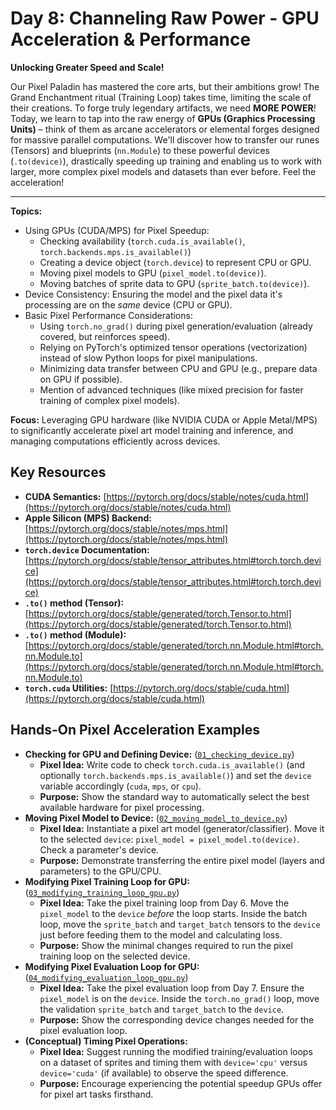 # Day 8: Channeling Raw Power - GPU Acceleration & Performance

**Unlocking Greater Speed and Scale!**

Our Pixel Paladin has mastered the core arts, but their ambitions grow! The Grand Enchantment ritual (Training Loop) takes time, limiting the scale of their creations. To forge truly legendary artifacts, we need **MORE POWER**! Today, we learn to tap into the raw energy of **GPUs (Graphics Processing Units)** – think of them as arcane accelerators or elemental forges designed for massive parallel computations. We'll discover how to transfer our runes (Tensors) and blueprints (`nn.Module`) to these powerful devices (`.to(device)`), drastically speeding up training and enabling us to work with larger, more complex pixel models and datasets than ever before. Feel the acceleration!

---

**Topics:**

- Using GPUs (CUDA/MPS) for Pixel Speedup:
  - Checking availability (`torch.cuda.is_available()`, `torch.backends.mps.is_available()`)
  - Creating a device object (`torch.device`) to represent CPU or GPU.
  - Moving pixel models to GPU (`pixel_model.to(device)`).
  - Moving batches of sprite data to GPU (`sprite_batch.to(device)`).
- Device Consistency: Ensuring the model and the pixel data it's processing are on the _same_ device (CPU or GPU).
- Basic Pixel Performance Considerations:
  - Using `torch.no_grad()` during pixel generation/evaluation (already covered, but reinforces speed).
  - Relying on PyTorch's optimized tensor operations (vectorization) instead of slow Python loops for pixel manipulations.
  - Minimizing data transfer between CPU and GPU (e.g., prepare data on GPU if possible).
  - Mention of advanced techniques (like mixed precision for faster training of complex pixel models).

**Focus:** Leveraging GPU hardware (like NVIDIA CUDA or Apple Metal/MPS) to significantly accelerate pixel art model training and inference, and managing computations efficiently across devices.

## Key Resources

- **CUDA Semantics:** [https://pytorch.org/docs/stable/notes/cuda.html](https://pytorch.org/docs/stable/notes/cuda.html)
- **Apple Silicon (MPS) Backend:** [https://pytorch.org/docs/stable/notes/mps.html](https://pytorch.org/docs/stable/notes/mps.html)
- **`torch.device` Documentation:** [https://pytorch.org/docs/stable/tensor_attributes.html#torch.torch.device](https://pytorch.org/docs/stable/tensor_attributes.html#torch.torch.device)
- **`.to()` method (Tensor):** [https://pytorch.org/docs/stable/generated/torch.Tensor.to.html](https://pytorch.org/docs/stable/generated/torch.Tensor.to.html)
- **`.to()` method (Module):** [https://pytorch.org/docs/stable/generated/torch.nn.Module.html#torch.nn.Module.to](https://pytorch.org/docs/stable/generated/torch.nn.Module.html#torch.nn.Module.to)
- **`torch.cuda` Utilities:** [https://pytorch.org/docs/stable/cuda.html](https://pytorch.org/docs/stable/cuda.html)

## Hands-On Pixel Acceleration Examples

- **Checking for GPU and Defining Device:** ([`01_checking_device.py`](./01_checking_device.py))
  - **Pixel Idea:** Write code to check `torch.cuda.is_available()` (and optionally `torch.backends.mps.is_available()`) and set the `device` variable accordingly (`cuda`, `mps`, or `cpu`).
  - **Purpose:** Show the standard way to automatically select the best available hardware for pixel processing.
- **Moving Pixel Model to Device:** ([`02_moving_model_to_device.py`](./02_moving_model_to_device.py))
  - **Pixel Idea:** Instantiate a pixel art model (generator/classifier). Move it to the selected `device`: `pixel_model = pixel_model.to(device)`. Check a parameter's device.
  - **Purpose:** Demonstrate transferring the entire pixel model (layers and parameters) to the GPU/CPU.
- **Modifying Pixel Training Loop for GPU:** ([`03_modifying_training_loop_gpu.py`](./03_modifying_training_loop_gpu.py))
  - **Pixel Idea:** Take the pixel training loop from Day 6. Move the `pixel_model` to the `device` _before_ the loop starts. Inside the batch loop, move the `sprite_batch` and `target_batch` tensors to the `device` just before feeding them to the model and calculating loss.
  - **Purpose:** Show the minimal changes required to run the pixel training loop on the selected device.
- **Modifying Pixel Evaluation Loop for GPU:** ([`04_modifying_evaluation_loop_gpu.py`](./04_modifying_evaluation_loop_gpu.py))
  - **Pixel Idea:** Take the pixel evaluation loop from Day 7. Ensure the `pixel_model` is on the `device`. Inside the `torch.no_grad()` loop, move the validation `sprite_batch` and `target_batch` to the `device`.
  - **Purpose:** Show the corresponding device changes needed for the pixel evaluation loop.
- **(Conceptual) Timing Pixel Operations:**
  - **Pixel Idea:** Suggest running the modified training/evaluation loops on a dataset of sprites and timing them with `device='cpu'` versus `device='cuda'` (if available) to observe the speed difference.
  - **Purpose:** Encourage experiencing the potential speedup GPUs offer for pixel art tasks firsthand.

